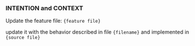 ### INTENTION and CONTEXT
Update the feature file: `{feature file}`

update it with the behavior described in file `{filename}` and
implemented in `{source file}`
